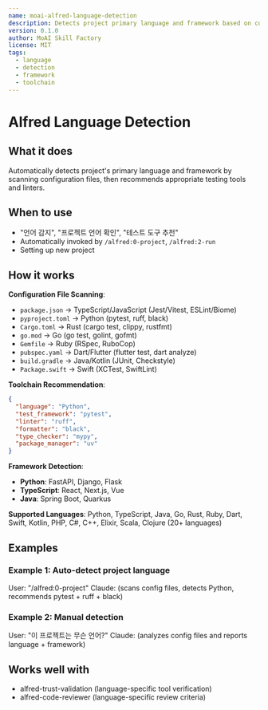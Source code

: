 ```yaml
---
name: moai-alfred-language-detection
description: Detects project primary language and framework based on config files, recommends appropriate testing tools and linters
version: 0.1.0
author: MoAI Skill Factory
license: MIT
tags:
  - language
  - detection
  - framework
  - toolchain
---
```


# Alfred Language Detection

## What it does

Automatically detects project's primary language and framework by scanning configuration files, then recommends appropriate testing tools and linters.

## When to use

- "언어 감지", "프로젝트 언어 확인", "테스트 도구 추천"
- Automatically invoked by `/alfred:0-project`, `/alfred:2-run`
- Setting up new project

## How it works

**Configuration File Scanning**:
- `package.json` → TypeScript/JavaScript (Jest/Vitest, ESLint/Biome)
- `pyproject.toml` → Python (pytest, ruff, black)
- `Cargo.toml` → Rust (cargo test, clippy, rustfmt)
- `go.mod` → Go (go test, golint, gofmt)
- `Gemfile` → Ruby (RSpec, RuboCop)
- `pubspec.yaml` → Dart/Flutter (flutter test, dart analyze)
- `build.gradle` → Java/Kotlin (JUnit, Checkstyle)
- `Package.swift` → Swift (XCTest, SwiftLint)

**Toolchain Recommendation**:
```json
{
  "language": "Python",
  "test_framework": "pytest",
  "linter": "ruff",
  "formatter": "black",
  "type_checker": "mypy",
  "package_manager": "uv"
}
```

**Framework Detection**:
- **Python**: FastAPI, Django, Flask
- **TypeScript**: React, Next.js, Vue
- **Java**: Spring Boot, Quarkus

**Supported Languages**: Python, TypeScript, Java, Go, Rust, Ruby, Dart, Swift, Kotlin, PHP, C#, C++, Elixir, Scala, Clojure (20+ languages)

## Examples

### Example 1: Auto-detect project language
User: "/alfred:0-project"
Claude: (scans config files, detects Python, recommends pytest + ruff + black)

### Example 2: Manual detection
User: "이 프로젝트는 무슨 언어?"
Claude: (analyzes config files and reports language + framework)

## Works well with

- alfred-trust-validation (language-specific tool verification)
- alfred-code-reviewer (language-specific review criteria)
